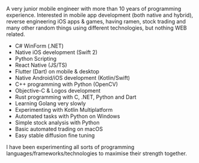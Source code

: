 A very junior mobile engineer with more than 10 years of programming experience. Interested in mobile app development (both native and hybrid), reverse engineering iOS apps & games, having ramen, stock trading and many other random things using different technologies, but nothing WEB related.

- C# WinForm (.NET)
- Native iOS development (Swift 2)
- Python Scripting
- React Native (JS/TS)
- Flutter (Dart) on mobile & desktop
- Native Android/iOS development (Kotlin/Swift)
- C++ programming with Python (OpenCV)
- Objective-C & Logos development
- Rust programming with C, .NET, Python and Dart
- Learning Golang very slowly
- Experimenting with Kotlin Multiplatform
- Automated tasks with Python on Windows
- Simple stock analysis with Python
- Basic automated trading on macOS
- Easy stable diffusion fine tuning

I have been experimenting all sorts of programming languages/frameworks/technologies to maximise their strength together.

